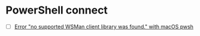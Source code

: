 # PowerShell connect


- [ ] [Error "no supported WSMan client library was found." with macOS pwsh](https://stackoverflow.com/questions/65808121/error-no-supported-wsman-client-library-was-found-with-macos-pwsh)
